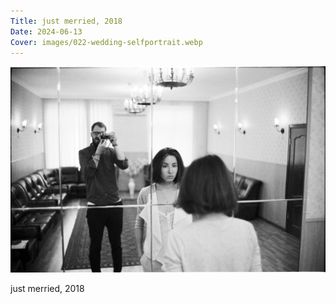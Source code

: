 ```yaml
---
Title: just merried, 2018
Date: 2024-06-13
Cover: images/022-wedding-selfportrait.webp
---
```


![just merried, 2018](images/022-wedding-selfportrait@2x.webp)

just merried, 2018
